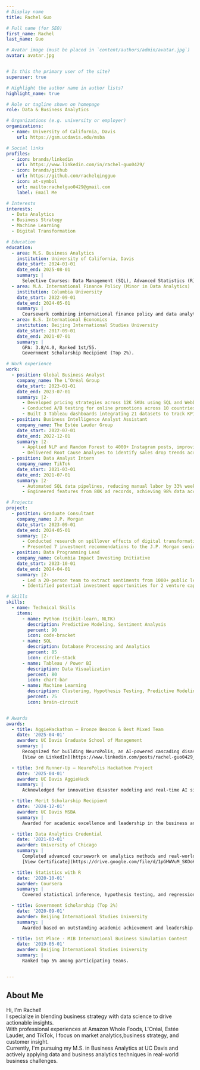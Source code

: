 ```yaml
---
# Display name
title: Rachel Guo

# Full name (for SEO)
first_name: Rachel
last_name: Guo

# Avatar image (must be placed in `content/authors/admin/avatar.jpg`)
avatar: avatar.jpg


# Is this the primary user of the site?
superuser: true

# Highlight the author name in author lists?
highlight_name: true

# Role or tagline shown on homepage
role: Data & Business Analytics

# Organizations (e.g. university or employer)
organizations:
  - name: University of California, Davis
    url: https://gsm.ucdavis.edu/msba

# Social links
profiles:
  - icon: brands/linkedin
    url: https://www.linkedin.com/in/rachel-guo0429/
  - icon: brands/github
    url: https://github.com/rachelqingguo
  - icon: at-symbol
    url: mailto:rachelguo0429@gmail.com
    label: Email Me

# Interests
interests:
  - Data Analytics
  - Business Strategy
  - Machine Learning
  - Digital Transformation

# Education
education:
  - area: M.S. Business Analytics
    institution: University of California, Davis
    date_start: 2024-01-01
    date_end: 2025-08-01
    summary: |
      Selective Courses: Data Management (SQL), Advanced Statistics (R), Machine Learning (Python).
  - area: M.A. International Finance Policy (Minor in Data Analytics)
    institution: Columbia University
    date_start: 2022-09-01
    date_end: 2024-05-01
    summary: |
      Coursework combining international finance policy and data analytics.
  - area: B.S. International Economics
    institution: Beijing International Studies University
    date_start: 2017-09-01
    date_end: 2021-07-01
    summary: |
      GPA: 3.8/4.0, Ranked 1st/55. 
      Government Scholarship Recipient (Top 2%).

# Work experience
work:
  - position: Global Business Analyst
    company_name: The L’Oréal Group
    date_start: 2023-01-01
    date_end: 2023-07-01
    summary: |2-
      - Developed pricing strategies across 12K SKUs using SQL and WebDriver.
      - Conducted A/B testing for online promotions across 10 countries, influencing 2023 global strategy.
      - Built 3 Tableau dashboards integrating 21 datasets to track KPIs and analyze sales growth drivers.
  - position: Business Intelligence Analyst Assistant
    company_name: The Estée Lauder Group
    date_start: 2022-07-01
    date_end: 2022-12-01
    summary: |2-
      - Applied NLP and Random Forest to 4000+ Instagram posts, improving engagement by 5.1%.
      - Delivered Root Cause Analyses to identify sales drop trends across country, channel, and platform.
  - position: Data Analyst Intern
    company_name: TikTok
    date_start: 2021-03-01
    date_end: 2021-07-01
    summary: |2-
      - Automated SQL data pipelines, reducing manual labor by 33% weekly.
      - Engineered features from 80K ad records, achieving 98% data accuracy in advertiser analysis.

# Projects
project:
  - position: Graduate Consultant
    company_name: J.P. Morgan
    date_start: 2023-09-01
    date_end: 2024-05-01
    summary: |2-
      - Conducted research on spillover effects of digital transformation across 219 countries.
      - Presented 7 investment recommendations to the J.P. Morgan senior leadership.
  - position: Data Programming Lead
    company_name: Columbia Impact Investing Initiative
    date_start: 2023-10-01
    date_end: 2024-04-01
    summary: |2-
      - Led a 20-person team to extract sentiments from 1000+ public letters using Python NLP libraries.
      - Identified potential investment opportunities for 2 venture capital clients.

# Skills
skills:
  - name: Technical Skills
    items:
      - name: Python (Scikit-learn, NLTK)
        description: Predictive Modeling, Sentiment Analysis
        percent: 90
        icon: code-bracket
      - name: SQL
        description: Database Processing and Analytics
        percent: 85
        icon: circle-stack
      - name: Tableau / Power BI
        description: Data Visualization
        percent: 80
        icon: chart-bar
      - name: Machine Learning
        description: Clustering, Hypothesis Testing, Predictive Modeling
        percent: 75
        icon: brain-circuit


# Awards
awards:
  - title: AggieHackathon – Bronze Beacon & Best Mixed Team
    date: '2025-04-01'
    awarder: UC Davis Graduate School of Management
    summary: |
      Recognized for building NeuroPolis, an AI-powered cascading disaster detection system.  
      [View on LinkedIn](https://www.linkedin.com/posts/rachel-guo0429_ai-smartcities-hackathon-activity-7321541042808262658-2h-E?utm_source=share&utm_medium=member_desktop&rcm=ACoAADMuw3kBP8HF1sC7G-uA-jJgc47xQ4C2ETc)

  - title: 3rd Runner-Up – NeuroPolis Hackathon Project
    date: '2025-04-01'
    awarder: UC Davis AggieHack
    summary: |
      Acknowledged for innovative disaster modeling and real-time AI simulation.

  - title: Merit Scholarship Recipient
    date: '2024-12-01'
    awarder: UC Davis MSBA
    summary: |
      Awarded for academic excellence and leadership in the business analytics program.

  - title: Data Analytics Credential
    date: '2021-03-01'
    awarder: University of Chicago
    summary: |
      Completed advanced coursework on analytics methods and real-world application.  
      [View Certificate](https://drive.google.com/file/d/1pGHWVuM_SKOoK05gF8TgQBE6qNhpvqYQ/view?usp=sharing)

  - title: Statistics with R
    date: '2020-10-01'
    awarder: Coursera
    summary: |
      Covered statistical inference, hypothesis testing, and regression modeling.

  - title: Government Scholarship (Top 2%)
    date: '2020-09-01'
    awarder: Beijing International Studies University
    summary: |
      Awarded based on outstanding academic achievement and leadership.

  - title: 1st Place - MIB International Business Simulation Contest
    date: '2019-05-01'
    awarder: Beijing International Studies University
    summary: |
      Ranked top 5% among participating teams.


---
```


## About Me

Hi, I'm Rachel!  
I specialize in blending business strategy with data science to drive actionable insights.  
With professional experiences at Amazon Whole Foods, L'Oréal, Estée Lauder, and TikTok, I focus on market analytics,business strategy, and customer insight.  
Currently, I'm pursuing my M.S. in Business Analytics at UC Davis and actively applying data and business analytics techniques in real-world business challenges.


[def]: https://www.linkedin.com/posts/rachel-guo0429_ai-smartcities-hackathon-activity-7321541042808262658-2h-E?utm_source=share&utm_medium=member_desktop&rcm=ACoAADMuw3kBP8HF1sC7G-uA-jJgc47xQ4C2ETc
[def2]: https://drive.google.com/file/d/1pGHWVuM_SKOoK05gF8TgQBE6qNhpvqYQ/view?usp=sharing